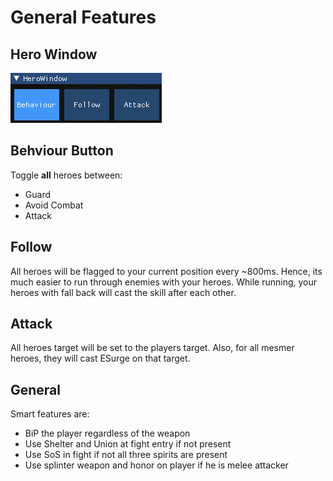 # General Features

## Hero Window

![alt](../imgs/HeroWindow.png)

## Behviour Button

Toggle **all** heroes between:

- Guard
- Avoid Combat
- Attack

## Follow

All heroes will be flagged to your current position every ~800ms.
Hence, its much easier to run through enemies with your heroes.
While running, your heroes with fall back will cast the skill after each other.

## Attack

All heroes target will be set to the players target.
Also, for all mesmer heroes, they will cast ESurge on that target.

## General

Smart features are:

- BiP the player regardless of the weapon
- Use Shelter and Union at fight entry if not present
- Use SoS in fight if not all three spirits are present
- Use splinter weapon and honor on player if he is melee attacker
